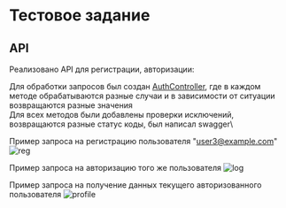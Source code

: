 # Тестовое задание

## API
Реализовано API для регистрации, авторизации:

Для обработки запросов был создан <a href="https://github.com/M1estere/laravel-test/blob/main/app/Http/Controllers/AuthController.php">AuthController</a>, где в каждом методе обрабатываются разные случаи и в зависимости от ситуации возвращаются разные значения\
Для всех методов были добавлены проверки исключений, возвращаются разные статус коды, был написал swagger\

Пример запроса на регистрацию пользователя "user3@example.com"
![reg](https://github.com/user-attachments/assets/d583390e-0b70-463b-93ac-c1953c5f6249)

Пример запроса на авторизацию того же пользователя
![log](https://github.com/user-attachments/assets/372090a0-13fa-4e4b-8161-58ac8cfb649c)

Пример запроса на получение данных текущего авторизованного пользователя
![profile](https://github.com/user-attachments/assets/edbdf64f-47f8-4847-ba50-ab62b05c55df)
